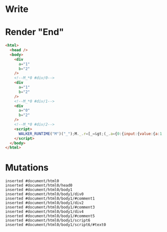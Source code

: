 # Write
  <div a=1 b=2></div><!--M_*0 #div/0--><div a=1 b=2></div><!--M_*0 #div/1--><div a=0 b=2></div><!--M_*0 #div/2--><script>WALKER_RUNTIME("M")("_");M._.r=[_=>(_.a={0:{input:{value:{a:1,b:2}},a:0}}),0,"packages/translator-tags/src/__tests__/fixtures/update-dynamic-attrs/template.marko_0_input_a",0,"packages/translator-tags/src/__tests__/fixtures/update-dynamic-attrs/template.marko_0_input",0];M._.w()</script>


# Render "End"
```html
<html>
  <head />
  <body>
    <div
      a="1"
      b="2"
    />
    <!--M_*0 #div/0-->
    <div
      a="1"
      b="2"
    />
    <!--M_*0 #div/1-->
    <div
      a="0"
      b="2"
    />
    <!--M_*0 #div/2-->
    <script>
      WALKER_RUNTIME("M")("_");M._.r=[_=&gt;(_.a={0:{input:{value:{a:1,b:2}},a:0}}),0,"packages/translator-tags/src/__tests__/fixtures/update-dynamic-attrs/template.marko_0_input_a",0,"packages/translator-tags/src/__tests__/fixtures/update-dynamic-attrs/template.marko_0_input",0];M._.w()
    </script>
  </body>
</html>
```

# Mutations
```
inserted #document/html0
inserted #document/html0/head0
inserted #document/html0/body1
inserted #document/html0/body1/div0
inserted #document/html0/body1/#comment1
inserted #document/html0/body1/div2
inserted #document/html0/body1/#comment3
inserted #document/html0/body1/div4
inserted #document/html0/body1/#comment5
inserted #document/html0/body1/script6
inserted #document/html0/body1/script6/#text0
```